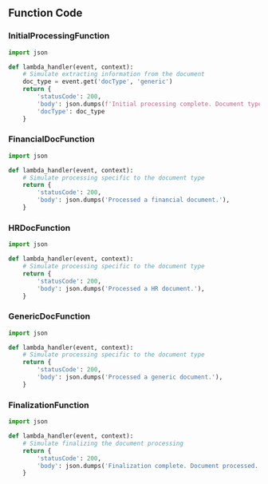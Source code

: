 ## Function Code

### InitialProcessingFunction

```python
import json

def lambda_handler(event, context):
    # Simulate extracting information from the document
    doc_type = event.get('docType', 'generic')
    return {
        'statusCode': 200,
        'body': json.dumps(f'Initial processing complete. Document type: {doc_type}'),
        'docType': doc_type
    }
```

### FinancialDocFunction

```python
import json

def lambda_handler(event, context):
    # Simulate processing specific to the document type
    return {
        'statusCode': 200,
        'body': json.dumps('Processed a financial document.'),
    }
```

### HRDocFunction

```python
import json

def lambda_handler(event, context):
    # Simulate processing specific to the document type
    return {
        'statusCode': 200,
        'body': json.dumps('Processed a HR document.'),
    }
```

### GenericDocFunction

```python
import json

def lambda_handler(event, context):
    # Simulate processing specific to the document type
    return {
        'statusCode': 200,
        'body': json.dumps('Processed a generic document.'),
    }
```

### FinalizationFunction

```python
import json

def lambda_handler(event, context):
    # Simulate finalizing the document processing
    return {
        'statusCode': 200,
        'body': json.dumps('Finalization complete. Document processed.'),
    }
```

